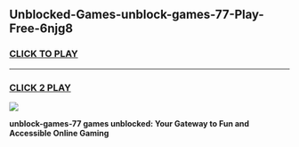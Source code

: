 
## Unblocked-Games-unblock-games-77-Play-Free-6njg8
<h3>
<a href="https://premium76.site?title=unblock-games-77&ref=21A">CLICK TO PLAY</a></h3>
<hr>

<h3>
<a href="https://premium76.site?title=unblock-games-77&ref=21A">CLICK 2 PLAY</a>
  
</h3>

<a href="https://premium76.site?title=unblock-games-77&ref=21A"><img src="https://clearcache.store/games.png"></a>


**unblock-games-77 games unblocked: Your Gateway to Fun and Accessible Online Gaming**
